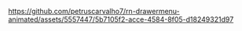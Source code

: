 

https://github.com/petruscarvalho7/rn-drawermenu-animated/assets/5557447/5b7105f2-acce-4584-8f05-d18249321d97

